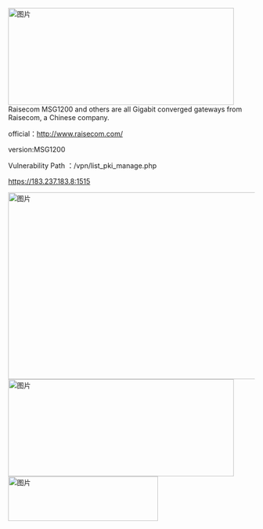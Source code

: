 <img width="461" height="198" alt="图片" src="https://github.com/user-attachments/assets/a1efc3fd-00b3-450b-a944-68607188d99b" />Raisecom MSG1200 and others are all Gigabit converged gateways from Raisecom, a Chinese company.

official：http://www.raisecom.com/

version:MSG1200

 Vulnerability Path  ：/vpn/list_pki_manage.php

 https://183.237.183.8:1515
 
 <img width="516" height="381" alt="图片" src="https://github.com/user-attachments/assets/0245ff57-a22c-4efe-a299-489c7a33ca78" />

 


<img width="461" height="198" alt="图片" src="https://github.com/user-attachments/assets/2fa8fa03-e0cd-4d29-9c7d-14986eaa072b" />
<img width="306" height="91" alt="图片" src="https://github.com/user-attachments/assets/c2bca787-5ceb-4cc3-97b2-8c1108ec8742" />

